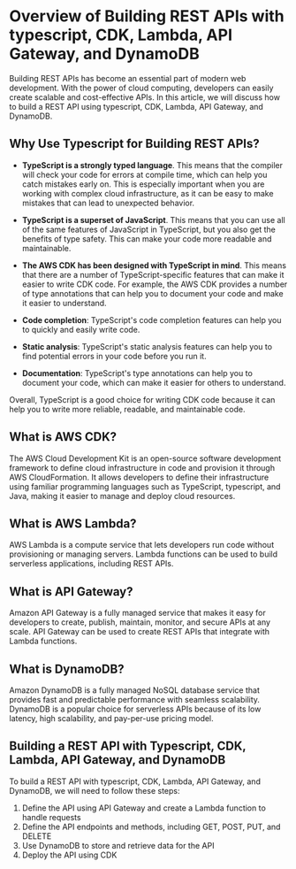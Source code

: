 # Overview of Building REST APIs with typescript, CDK, Lambda, API Gateway, and DynamoDB

Building REST APIs has become an essential part of modern web development. With the power of cloud computing, developers can easily create scalable and cost-effective APIs. In this article, we will discuss how to build a REST API using typescript, CDK, Lambda, API Gateway, and DynamoDB.

## Why Use Typescript for Building REST APIs?

- **TypeScript is a strongly typed language**. This means that the compiler will check your code for errors at compile time, which can help you catch mistakes early on. This is especially important when you are working with complex cloud infrastructure, as it can be easy to make mistakes that can lead to unexpected behavior.
- **TypeScript is a superset of JavaScript**. This means that you can use all of the same features of JavaScript in TypeScript, but you also get the benefits of type safety. This can make your code more readable and maintainable.
- **The AWS CDK has been designed with TypeScript in mind**. This means that there are a number of TypeScript-specific features that can make it easier to write CDK code. For example, the AWS CDK provides a number of type annotations that can help you to document your code and make it easier to understand.

- **Code completion**: TypeScript's code completion features can help you to quickly and easily write code.
- **Static analysis**: TypeScript's static analysis features can help you to find potential errors in your code before you run it.
- **Documentation**: TypeScript's type annotations can help you to document your code, which can make it easier for others to understand.

Overall, TypeScript is a good choice for writing CDK code because it can help you to write more reliable, readable, and maintainable code.

## What is AWS CDK?

The AWS Cloud Development Kit is an open-source software development framework to define cloud infrastructure in code and provision it through AWS CloudFormation. It allows developers to define their infrastructure using familiar programming languages such as TypeScript, typescript, and Java, making it easier to manage and deploy cloud resources.

## What is AWS Lambda?

AWS Lambda is a compute service that lets developers run code without provisioning or managing servers. Lambda functions can be used to build serverless applications, including REST APIs.

## What is API Gateway?

Amazon API Gateway is a fully managed service that makes it easy for developers to create, publish, maintain, monitor, and secure APIs at any scale. API Gateway can be used to create REST APIs that integrate with Lambda functions.

## What is DynamoDB?

Amazon DynamoDB is a fully managed NoSQL database service that provides fast and predictable performance with seamless scalability. DynamoDB is a popular choice for serverless APIs because of its low latency, high scalability, and pay-per-use pricing model.

## Building a REST API with Typescript, CDK, Lambda, API Gateway, and DynamoDB

To build a REST API with typescript, CDK, Lambda, API Gateway, and DynamoDB, we will need to follow these steps:

1. Define the API using API Gateway and create a Lambda function to handle requests
2. Define the API endpoints and methods, including GET, POST, PUT, and DELETE
3. Use DynamoDB to store and retrieve data for the API
4. Deploy the API using CDK
